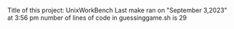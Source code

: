Title of this project: UnixWorkBench
Last make ran on "September 3,2023" at 3:56 pm
number of lines of code in guessinggame.sh is 29

